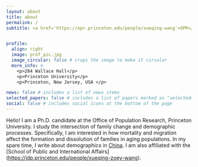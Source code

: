 ```yaml
---
layout: about
title: about
permalink: /
subtitle: <a href='https://opr.princeton.edu/people/xueqing-wang'>OPR</a>. <a href='https://jdp.princeton.edu/people/xueqing-zoey-wang'>JDP</a>. 


profile: 
  align: right
  image: prof_pic.jpg
  image_circular: false # crops the image to make it circular
  more_info: >
    <p>284 Wallace Hall</p>
    <p>Princeton University</p>
    <p>Princeton, New Jersey, USA </p>

news: false # includes a list of news items
selected_papers: false # includes a list of papers marked as "selected={true}"
social: false # includes social icons at the bottom of the page
---
```


Hello! I am a Ph.D. candidate at the Office of Population Research, Princeton University. I study the intersection of family change and demographic processes. Specifically, I am interested in how mortality and migration affect the formation and dissolution of families in aging populations. In my spare time, I write about demographics in [China](https://scientificamerican.com/article/chinas-population-could-shrink-to-half-by-2100/). I am also affiliated with the [School of Public and International Affairs] (https://jdp.princeton.edu/people/xueqing-zoey-wang).

